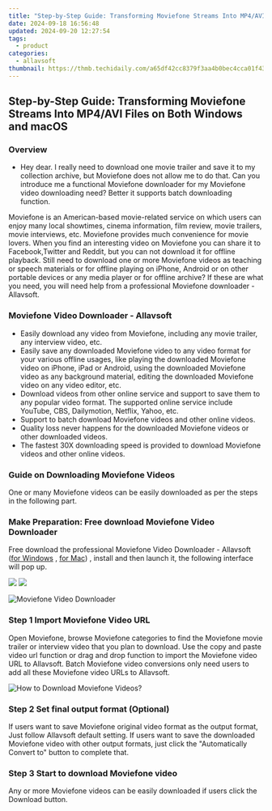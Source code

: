 ```yaml
---
title: "Step-by-Step Guide: Transforming Moviefone Streams Into MP4/AVI Files on Both Windows and macOS"
date: 2024-09-18 16:56:48
updated: 2024-09-20 12:27:54
tags:
  - product
categories:
  - allavsoft
thumbnail: https://thmb.techidaily.com/a65df42cc8379f3aa4b0bec4cca01f43716f0f93a74b7a32e511a24eeedbecef.jpg
---
```


## Step-by-Step Guide: Transforming Moviefone Streams Into MP4/AVI Files on Both Windows and macOS

### Overview

* Hey dear. I really need to download one movie trailer and save it to my collection archive, but Moviefone does not allow me to do that. Can you introduce me a functional Moviefone downloader for my Moviefone video downloading need? Better it supports batch downloading function.

Moviefone is an American-based movie-related service on which users can enjoy many local showtimes, cinema information, film review, movie trailers, movie interviews, etc. Moviefone provides much convenience for movie lovers. When you find an interesting video on Moviefone you can share it to Facebook,Twitter and Reddit, but you can not download it for offline playback. Still need to download one or more Moviefone videos as teaching or speech materials or for offline playing on iPhone, Android or on other portable devices or any media player or for offline archive? If these are what you need, you will need help from a professional Moviefone downloader - Allavsoft.

### Moviefone Video Downloader - Allavsoft

* Easily download any video from Moviefone, including any movie trailer, any interview video, etc.
* Easily save any downloaded Moviefone video to any video format for your various offline usages, like playing the downloaded Moviefone video on iPhone, iPad or Android, using the downloaded Moviefone video as any background material, editing the downloaded Moviefone video on any video editor, etc.
* Download videos from other online service and support to save them to any popular video format. The supported online service include YouTube, CBS, Dailymotion, Netflix, Yahoo, etc.
* Support to batch download Moviefone videos and other online videos.
* Quality loss never happens for the downloaded Moviefone videos or other downloaded videos.
* The fastest 30X downloading speed is provided to download Moviefone videos and other online videos.

### Guide on Downloading Moviefone Videos

One or many Moviefone videos can be easily downloaded as per the steps in the following part.

### Make Preparation: Free download Moviefone Video Downloader

Free download the professional Moviefone Video Downloader - Allavsoft ([for Windows](https://tools.techidaily.com/allavsoft/products/) , [for Mac](https://tools.techidaily.com/allavsoft/products/)) , install and then launch it, the following interface will pop up.

[![](https://www.allavsoft.com/how-to/../images/how-to/free-download-win.jpg)](https://tools.techidaily.com/allavsoft/products/) [![](https://www.allavsoft.com/how-to/../images/how-to/free-download-mac.jpg)](https://tools.techidaily.com/allavsoft/products/)

![Moviefone Video Downloader](https://www.allavsoft.com/how-to/../images/allavsoft/screen-shot-600.jpg)

### Step 1 Import Moviefone Video URL

Open Moviefone, browse Moviefone categories to find the Moviefone movie trailer or interview video that you plan to download. Use the copy and paste video url function or drag and drop function to import the Moviefone video URL to Allavsoft. Batch Moviefone video conversions only need users to add all these Moviefone video URLs to Allavsoft.

![How to Download Moviefone Videos?](https://www.allavsoft.com/how-to/../images/how-to/download-rtmp-video/download-rtmp-video.jpg)

### Step 2 Set final output format (Optional)

If users want to save Moviefone original video format as the output format, Just follow Allavsoft default setting. If users want to save the downloaded Moviefone video with other output formats, just click the "Automatically Convert to" button to complete that.

### Step 3 Start to download Moviefone video

Any or more Moviefone videos can be easily downloaded if users click the Download button.

<ins class="adsbygoogle"
     style="display:block"
     data-ad-format="autorelaxed"
     data-ad-client="ca-pub-7571918770474297"
     data-ad-slot="1223367746"></ins>



<ins class="adsbygoogle"
     style="display:block"
     data-ad-client="ca-pub-7571918770474297"
     data-ad-slot="8358498916"
     data-ad-format="auto"
     data-full-width-responsive="true"></ins>
